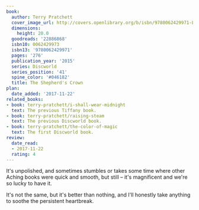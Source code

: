 ```yaml
---
book:
  author: Terry Pratchett
  cover_image_url: http://covers.openlibrary.org/b/isbn/9780062429971-L.jpg
  dimensions:
    height: 20.0
  goodreads: '22886868'
  isbn10: 0062429973
  isbn13: '9780062429971'
  pages: '276'
  publication_year: '2015'
  series: Discworld
  series_position: '41'
  spine_color: '#046182'
  title: The Shepherd's Crown
plan:
  date_added: '2017-11-22'
related_books:
- book: terry-pratchett/i-shall-wear-midnight
  text: The previous Tiffany book.
- book: terry-pratchett/raising-steam
  text: The previous Discworld book.
- book: terry-pratchett/the-color-of-magic
  text: The first Discworld book.
review:
  date_read:
  - 2017-11-22
  rating: 4
---
```


It's unpolished, and sometimes stumbles or takes some time where other Aching books were quick and smooth, but
still – it's magnificent and we're so lucky to have it.

It's not the same, but it's better than nothing, and I'll honestly take anything to soothe the persistent heartbreak.
